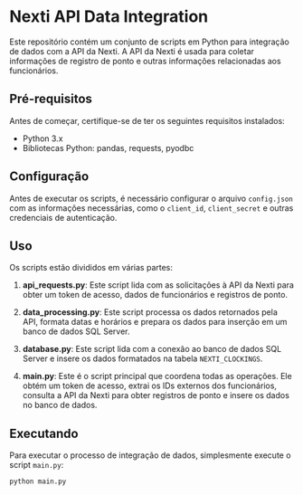 # Nexti API Data Integration

Este repositório contém um conjunto de scripts em Python para integração de dados com a API da Nexti. A API da Nexti é usada para coletar informações de registro de ponto e outras informações relacionadas aos funcionários.

## Pré-requisitos

Antes de começar, certifique-se de ter os seguintes requisitos instalados:

- Python 3.x
- Bibliotecas Python: pandas, requests, pyodbc

## Configuração

Antes de executar os scripts, é necessário configurar o arquivo `config.json` com as informações necessárias, como o `client_id`, `client_secret` e outras credenciais de autenticação.

## Uso

Os scripts estão divididos em várias partes:

1. **api_requests.py**: Este script lida com as solicitações à API da Nexti para obter um token de acesso, dados de funcionários e registros de ponto.

2. **data_processing.py**: Este script processa os dados retornados pela API, formata datas e horários e prepara os dados para inserção em um banco de dados SQL Server.

3. **database.py**: Este script lida com a conexão ao banco de dados SQL Server e insere os dados formatados na tabela `NEXTI_CLOCKINGS`.

4. **main.py**: Este é o script principal que coordena todas as operações. Ele obtém um token de acesso, extrai os IDs externos dos funcionários, consulta a API da Nexti para obter registros de ponto e insere os dados no banco de dados.

## Executando

Para executar o processo de integração de dados, simplesmente execute o script `main.py`:

```bash
python main.py
